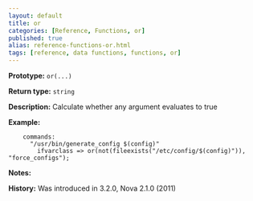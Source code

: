 ```yaml
---
layout: default
title: or
categories: [Reference, Functions, or]
published: true
alias: reference-functions-or.html
tags: [reference, data functions, functions, or]
---
```


**Prototype:** `or(...)`

**Return type:** `string`

**Description:** Calculate whether any argument evaluates to true

**Example:**

```cf3
    commands:
      "/usr/bin/generate_config $(config)"
        ifvarclass => or(not(fileexists("/etc/config/$(config)")), "force_configs");
```

**Notes:**  

**History:** Was introduced in 3.2.0, Nova 2.1.0 (2011)
